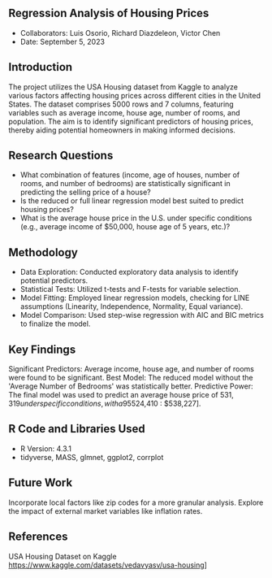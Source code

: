 ## Regression Analysis of Housing Prices
* Collaborators: Luis Osorio, Richard Diazdeleon, Victor Chen
* Date: September 5, 2023

## Introduction
The project utilizes the USA Housing dataset from Kaggle to analyze various factors affecting housing prices across different cities in the United States. The dataset comprises 5000 rows and 7 columns, featuring variables such as average income, house age, number of rooms, and population. The aim is to identify significant predictors of housing prices, thereby aiding potential homeowners in making informed decisions.

## Research Questions
* What combination of features (income, age of houses, number of rooms, and number of bedrooms) are statistically significant in predicting the selling price of a house?
* Is the reduced or full linear regression model best suited to predict housing prices?
* What is the average house price in the U.S. under specific conditions (e.g., average income of $50,000, house age of 5 years, etc.)?

## Methodology
* Data Exploration: Conducted exploratory data analysis to identify potential predictors.
* Statistical Tests: Utilized t-tests and F-tests for variable selection.
* Model Fitting: Employed linear regression models, checking for LINE assumptions (Linearity, Independence, Normality, Equal variance).
* Model Comparison: Used step-wise regression with AIC and BIC metrics to finalize the model.

## Key Findings
Significant Predictors: Average income, house age, and number of rooms were found to be significant.
Best Model: The reduced model without the 'Average Number of Bedrooms' was statistically better.
Predictive Power: The final model was used to predict an average house price of $531,319 under specific conditions, with a 95% confidence interval of [$524,410 : $538,227].

##  R Code and Libraries Used
* R Version: 4.3.1
* tidyverse, MASS, glmnet, ggplot2, corrplot

## Future Work
Incorporate local factors like zip codes for a more granular analysis.
Explore the impact of external market variables like inflation rates.

## References
USA Housing Dataset on Kaggle [
](https://www.kaggle.com/datasets/vedavyasv/usa-housing)https://www.kaggle.com/datasets/vedavyasv/usa-housing]
